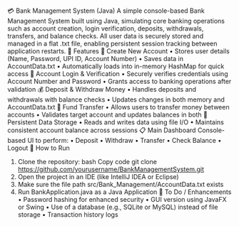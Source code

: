 💳 Bank Management System (Java)
A simple console-based Bank Management System built using Java, 
simulating core banking operations such as account creation, login verification, 
deposits, withdrawals, transfers, and balance checks. All user data is securely stored 
and managed in a flat .txt file, enabling persistent session tracking between 
application restarts.
📌 Features
 🔐 Create New Account
•	Stores user details (Name, Password, UPI ID, Account Number)
•	Saves data in AccountData.txt
•	Automatically loads into in-memory HashMap for quick access
 🔐 Account Login & Verification
•	Securely verifies credentials using Account Number and Password
•	Grants access to banking operations after validation
💰 Deposit & Withdraw Money
•	Handles deposits and withdrawals with balance checks
•	Updates changes in both memory and AccountData.txt
🔁 Fund Transfer
•	Allows users to transfer money between accounts
•	Validates target account and updates balances in both
📄 Persistent Data Storage
•	Reads and writes data using file I/O
•	Maintains consistent account balance across sessions
📋 Main Dashboard
Console-based UI to perform:
•	Deposit
•	Withdraw
•	Transfer
•	Check Balance
•	Logout
🚀 How to Run
1.	Clone the repository:
bash
Copy code
git clone https://github.com/yourusername/BankManagementSystem.git
2.	Open the project in an IDE (like IntelliJ IDEA or Eclipse)
3.	Make sure the file path src/Bank_Management/AccountData.txt exists
4.	Run BankApplication.java as a Java Application
📌 To Do / Enhancements
•	Password hashing for enhanced security
•	GUI version using JavaFX or Swing
•	Use of a database (e.g., SQLite or MySQL) instead of file storage
•	Transaction history logs

